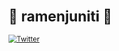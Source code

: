 # 🍜 ramenjuniti 🍜 

[![Twitter](https://img.shields.io/badge/Twitter-%40ramenjuniti-blue)](https://twitter.com/ramenjuniti)
